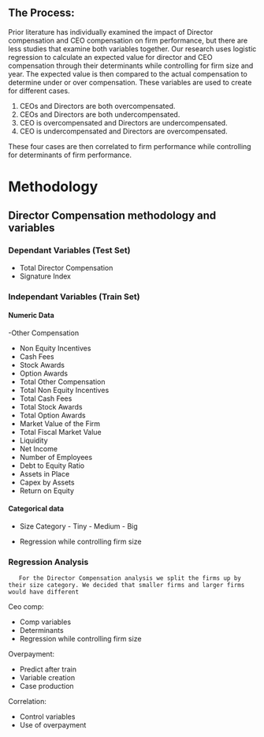 ## The Process:

Prior literature has individually examined the impact of Director compensation and CEO compensation on firm performance, but there are less studies that examine both variables together. Our research uses logistic regression to calculate an expected value for director and CEO compensation through their determinants while controlling for firm size and year. The expected value is then compared to the actual compensation to determine under or over compensation. These variables are used to create for different cases.

1)  CEOs and Directors are both overcompensated.
2)  CEOs and Directors are both undercompensated.
3)  CEO is overcompensated and Directors are undercompensated.
4)  CEO is undercompensated and Directors are overcompensated.

These four cases are then correlated to firm performance while controlling for determinants of firm performance.

# Methodology

## Director Compensation methodology and variables

### Dependant Variables (Test Set)
- Total Director Compensation
- Signature Index

### Independant Variables (Train Set)
#### Numeric Data
-Other Compensation
- Non Equity Incentives
- Cash Fees
- Stock Awards
- Option Awards
- Total Other Compensation
- Total Non Equity Incentives
- Total Cash Fees
- Total Stock Awards
- Total Option Awards
- Market Value of the Firm
- Total Fiscal Market Value
- Liquidity
- Net Income
- Number of Employees
- Debt to Equity Ratio
- Assets in Place
- Capex by Assets
- Return on Equity
#### Categorical data
- Size Category
       - Tiny
       - Medium
       - Big

- Regression while controlling firm size

### Regression Analysis
       For the Director Compensation analysis we split the firms up by their size category. We decided that smaller firms and larger firms would have different
Ceo comp:
- Comp variables
- Determinants
- Regression while controlling firm size

Overpayment:
- Predict after train
- Variable creation
- Case production

Correlation:
- Control variables
- Use of overpayment
